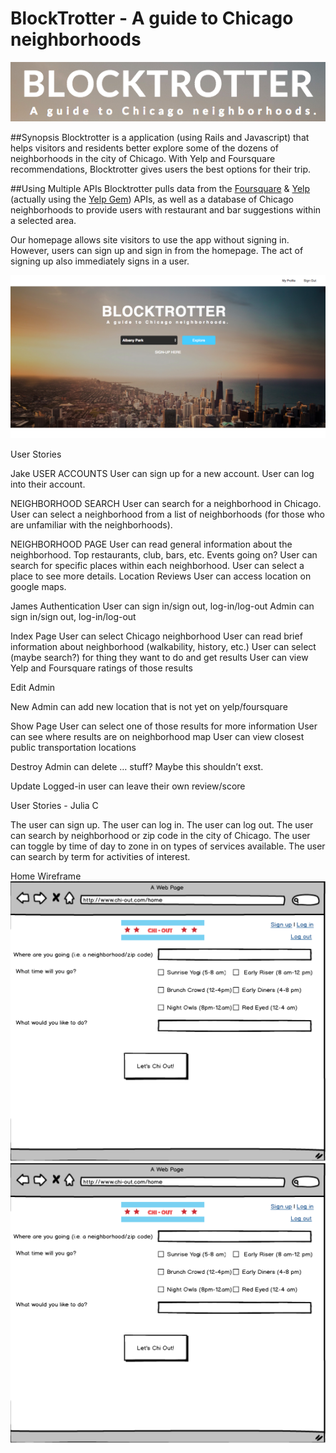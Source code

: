 # BlockTrotter - A guide to Chicago neighborhoods

![blocktrotter_logo](github_images/blocktrotter_logo.png)

##Synopsis
Blocktrotter is a application (using Rails and Javascript) that helps visitors and residents better explore some of the dozens of neighborhoods in the city of Chicago. With Yelp and Foursquare recommendations, Blocktrotter gives users the best options for their trip.

##Using Multiple APIs
Blocktrotter pulls data from the [Foursquare](https://developer.foursquare.com/) & [Yelp](https://www.yelp.com/developers/documentation) (actually using the [Yelp Gem](https://github.com/Yelp/yelp-ruby)) APIs, as well as a database of Chicago neighborhoods to provide users with restaurant and bar suggestions within a selected area.

Our homepage allows site visitors to use the app without signing in. However, users can sign up and sign in from the homepage. The act of signing up also immediately signs in a user.

![homepage](github_images/homepage.png)






User Stories

Jake
USER ACCOUNTS
User can sign up for a new account.
User can log into their account.

NEIGHBORHOOD SEARCH
User can search for a neighborhood in Chicago.
User can select a neighborhood from a list of neighborhoods (for those who are unfamiliar with the neighborhoods).

NEIGHBORHOOD PAGE
User can read general information about the neighborhood.
Top restaurants, club, bars, etc.
Events going on?
User can search for specific places within each neighborhood.
User can select a place to see more details.
Location
Reviews
User can access location on google maps.

James
Authentication
User can sign in/sign out, log-in/log-out
Admin can sign in/sign out, log-in/log-out

Index Page
User can select Chicago neighborhood
User can read brief information about neighborhood (walkability, history, etc.)
User can select (maybe search?) for thing they want to do and get results
User can view Yelp and Foursquare ratings of those results

Edit
Admin

New
Admin can add new location that is not yet on yelp/foursquare

Show Page
User can select one of those results for more information
User can see where results are on neighborhood map
User can view closest public transportation locations

Destroy
Admin can delete … stuff? Maybe this shouldn’t exst.

Update
Logged-in user can leave their own review/score

User Stories - Julia C

The user can sign up.
The user can log in.
The user can log out.
The user can search by neighborhood or zip code in the city of Chicago.
The user can toggle by time of day to zone in on types of services available.
The user can search by term for activities of interest.

Home Wireframe
![home_wireframe](/home_wireframe.png)
![results_page](/Results_page.png)
